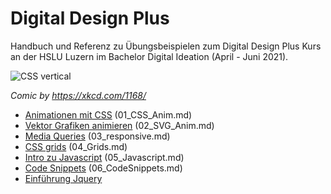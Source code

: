 # Digital Design Plus

Handbuch und Referenz zu Übungsbeispielen zum Digital Design Plus Kurs an der HSLU Luzern im Bachelor Digital Ideation (April - Juni 2021).

![CSS vertical](http://i.imgur.com/ajiIIq3.png)

*Comic by https://xkcd.com/1168/*

  - [Animationen mit CSS](https://github.com/caocaostudio/IDA114.F1901/blob/master/01_CSS_Anim.md) (01_CSS_Anim.md)
  - [Vektor Grafiken animieren](https://github.com/caocaostudio/IDA114.F1901/blob/master/02_SVG_Anim.md) (02_SVG_Anim.md)
  - [Media Queries](https://github.com/caocaostudio/IDA114.F1901/blob/master/03_responsive.md) (03_responsive.md)
  - [CSS grids](https://github.com/caocaostudio/IDA114.F1901/blob/master/04_Grids.md) (04_Grids.md)
  - [Intro zu Javascript](https://github.com/caocaostudio/IDA114.F1901/blob/master/05_Javascript.md) (05_Javascript.md)
  - [Code Snippets](https://github.com/caocaostudio/IDA114.F1901/blob/master/06_CodeSnippets.md) (06_CodeSnippets.md)
  - [Einführung Jquery](https://github.com/fleshgordo/digdesplus21/blob/main/07_jQuery.md)